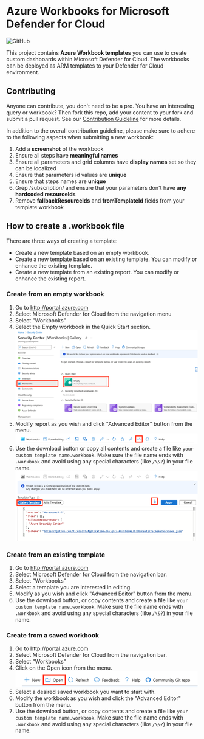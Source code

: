 # Azure  Workbooks for Microsoft Defender for Cloud

![GitHub](https://img.shields.io/github/license/azure/Microsoft-Defender-for-Cloud?label=License&style=plastic)

This project contains **Azure Workbook templates** you can use to create custom dashboards within Microsoft Defender for Cloud. The workbooks can be deployed as ARM templates to your Defender for Cloud environment.

## Contributing

Anyone can contribute, you don't need to be a pro. You have an interesting query or workbook? Then fork this repo, add your content to your fork and submit a pull request. See our [Contribution Guideline](../Contributing.md) for more details.

In addition to the overall contribution guideline, please make sure to adhere to the following aspects when submitting a new workbook:

1. Add a **screenshot** of the workbook
2. Ensure all steps have **meaningful names**
3. Ensure all parameters and grid columns have **display names** set so they can be localized
4. Ensure that parameters id values are **unique**
5. Ensure that steps names are **unique**
6. Grep /subscription/ and ensure that your parameters don't have **any hardcoded resourceIds**
7. Remove **fallbackResourceIds** and **fromTemplateId** fields from your template workbook

## How to create a .workbook file

There are three ways of creating a template:

- Create a new template based on an empty workbook.
- Create a new template based on an existing template. You can modify or enhance the existing template.
- Create a new template from an existing report. You can modify or enhance the existing report.

### Create from an empty workbook

1. Go to http://portal.azure.com 
2. Select Microsoft Defender for Cloud from the navigation menu
3. Select "Workbooks"
4. Select the Empty workbook in the Quick Start section.
    ![Image of default template](./Images//emptyTemplate.png)
5. Modify report as you wish and click "Advanced Editor" button from the menu. 
    ![Image of toolbar](./Images/toolbar-advancedEditor.png)
6. Use the download button or copy all contents and create a file like `your custom template name.workbook`. 
   Make sure the file name ends with `.workbook` and avoid using any special characters (like `/\&?`) in your file name.
    ![advanced editor](./Images/advancedEditor.png)

### Create from an existing template

1. Go to http://portal.azure.com 
2. Select Microsoft Defender for Cloud from the navigation bar.
3. Select "Workbooks"
4. Select a template you are interested in editing.
5. Modify as you wish and click "Advanced Editor" button from the menu.
6. Use the download button, or copy contents and create a file like `your custom template name.workbook`.
   Make sure the file name ends with `.workbook` and avoid using any special characters (like `/\&?`) in your file name.

### Create from a saved workbook

1. Go to http://portal.azure.com 
2. Select Microsoft Defender for Cloud from the navigation bar.
3. Select "Workbooks"
4. Click on the Open icon from the menu.
   ![Image of the toolbar](./Images/openWorkbook.png)
5. Select a desired saved workbook you want to start with.
6. Modify the workbook as you wish and click the "Advanced Editor" button from the menu.
7. Use the download button, or copy contents and create a file like `your custom template name.workbook`. Make sure the file name ends with `.workbook` and avoid using any special characters (like `/\&?`) in your file name.
